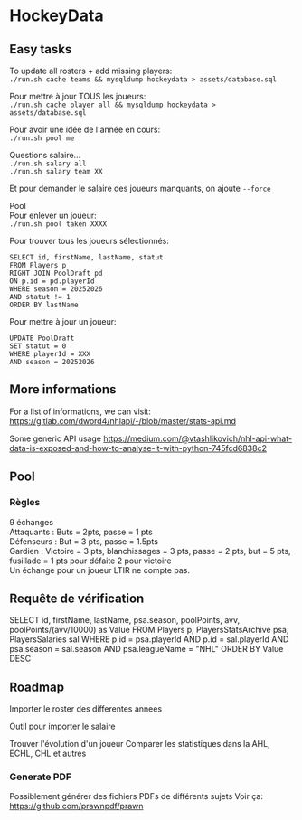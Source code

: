# HockeyData
## Easy tasks
To update all rosters + add missing players:  
`./run.sh cache teams && mysqldump hockeydata > assets/database.sql`

Pour mettre à jour TOUS les joueurs:  
`./run.sh cache player all && mysqldump hockeydata > assets/database.sql`

Pour avoir une idée de l'année en cours:  
`./run.sh pool me`

Questions salaire...  
`./run.sh salary all`  
`./run.sh salary team XX`

Et pour demander le salaire des joueurs manquants, on ajoute `--force`

Pool  
Pour enlever un joueur:  
`./run.sh pool taken XXXX`

Pour trouver tous les joueurs sélectionnés:
```
SELECT id, firstName, lastName, statut
FROM Players p 
RIGHT JOIN PoolDraft pd
ON p.id = pd.playerId
WHERE season = 20252026
AND statut != 1
ORDER BY lastName
```

Pour mettre à jour un joueur:
```
UPDATE PoolDraft
SET statut = 0
WHERE playerId = XXX
AND season = 20252026
```

## More informations
For a list of informations, we can visit: 
https://gitlab.com/dword4/nhlapi/-/blob/master/stats-api.md

Some generic API usage
https://medium.com/@vtashlikovich/nhl-api-what-data-is-exposed-and-how-to-analyse-it-with-python-745fcd6838c2

## Pool
### Règles

9 échanges  
Attaquants : Buts = 2pts, passe = 1 pts  
Défenseurs : But = 3 pts, passe = 1.5pts  
Gardien : Victoire = 3 pts, blanchissages = 3 pts, passe = 2 pts, but = 5 pts, fusillade = 1 pts pour défaite 2 pour victoire  
Un échange pour un joueur LTIR ne compte pas.

## Requête de vérification
SELECT id, firstName, lastName, psa.season, poolPoints, avv, poolPoints/(avv/10000) as Value FROM Players p, PlayersStatsArchive psa, PlayersSalaries sal WHERE p.id = psa.playerId AND p.id = sal.playerId AND psa.season = sal.season AND psa.leagueName = "NHL" ORDER BY Value DESC

## Roadmap
Importer le roster des differentes annees

Outil pour importer le salaire

Trouver l'évolution d'un joueur
Comparer les statistiques
dans la AHL, ECHL, CHL
et autres

### Generate PDF
Possiblement générer des fichiers PDFs de différents sujets
Voir ça:  
https://github.com/prawnpdf/prawn
